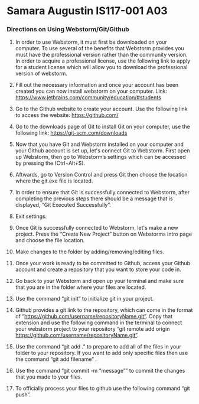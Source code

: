 # Samara Augustin IS117-001 A03

### Directions on Using Webstorm/Git/Github
1. In order to use Webstorm, it must first be downloaded on your computer. 
To use several of the benefits that Webstorm provides you must have the professional version rather than the community version. 
In order to acquire a professional license, use the following link to apply for a student license which will allow you to download the professional version of webstorm. 

1. Fill out the necessary information and once 
your account has been created you can now install webstorm on your computer.
Link: https://www.jetbrains.com/community/education/#students 

1. Go to the Github website to create your account. Use the following link to access the website: https://github.com/ 

1. Go to the downloads page of Git to install Git on your computer, use the following link:
https://git-scm.com/downloads

1. Now that you have Git and Webstorm installed on your computer and your Github account is set up, let's connect Git to Webstorm. First open up Webstorm, 
then go to Webstorm’s settings which can be accessed by pressing the (Ctrl+Alt+S).

1. Aftwards, go to Version Control and press Git then choose the location where the git.exe file is located.

1. In order to ensure that Git is successfully connected to Webstorm, after completing the previous steps there should be a message that is displayed, “Git Executed Successfully”.

1. Exit settings.

1. Once Git is successfully connected to Webstorm, let's make a new project. Press the “Create New Project” button on Webstorms intro page and choose the file location. 

1. Make changes to the folder by adding/removing/editing files. 

1. Once your work is ready to be committed to Github, access your Github account and create a repository that you want to store your code in.

1. Go back to your Webstorm and open up your terminal and make sure that you are in the folder where your files are located.

1. Use the command “git init” to initialize git in your project.

1. Github provides a git link to the repository, which can come in the format of 
“https://github.com/username/repositoryName.git”. 
Copy that extension and use the following command in the terminal to 
connect your webstorm project to your repository “git remote add origin https://github.com/username/repositoryName.git”. 

1. Use the command “git add .” to prepare to add all of the files in your folder to your repository. If you want to add only specific files then use the command “git add filename” .

1. Use the command “git commit -m “message””  to commit the changes that you made to your files.

1. To officially process your files to github use the following command “git push”.
